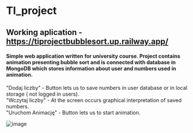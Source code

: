 # TI_project

## Working aplication - https://tiprojectbubblesort.up.railway.app/

#### Simple web application written for university course. Project contains animation presenting bubble sort and is connected with database in MongoDB which stores information about user and numbers used in animation. 

"Dodaj liczby" - Button lets us to save numbers in user database or in local storage ( not logged in users). <br>
"Wczytaj liczby" - At the screen occurs graphical interpretation of saved numbers. <br>
"Uruchom Animację" - Button lets us to start animation.

![image](https://user-images.githubusercontent.com/105115971/215910141-634e77cb-b9a4-44fd-99c4-f73d7c9534fe.png)
